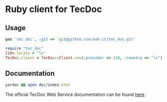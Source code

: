 # Ruby client for TecDoc

## Usage

```ruby
gem 'tec_doc', :git => 'git@github.com:mak-it/tec_doc.git'
```

```ruby
require "tec_doc"
I18n.locale = "lv"
TecDoc.client = TecDoc::Client.new(:provider => 330, :country => "lv")
```

## Documentation

```ruby
yardoc && open doc/index.html
```

The official TecDoc Web Service documentation
can be found [here](http://webservicepilot.tecdoc.net/pegasus-2-0).
